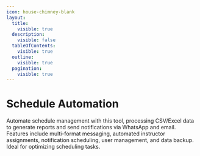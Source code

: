 ```yaml
---
icon: house-chimney-blank
layout:
  title:
    visible: true
  description:
    visible: false
  tableOfContents:
    visible: true
  outline:
    visible: true
  pagination:
    visible: true
---
```


# Schedule Automation

Automate schedule management with this tool, processing CSV/Excel data to generate reports and send notifications via WhatsApp and email. Features include multi-format messaging, automated instructor assignments, notification scheduling, user management, and data backup. Ideal for optimizing scheduling tasks.

